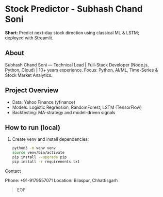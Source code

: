 # Stock Predictor - Subhash Chand Soni

**Short:** Predict next-day stock direction using classical ML & LSTM; deployed with Streamlit.

## About
Subhash Chand Soni — Technical Lead | Full-Stack Developer (Node.js, Python, Cloud) | 10+ years experience.
Focus: Python, AI/ML, Time-Series & Stock Market Analytics.

## Project Overview
- Data: Yahoo Finance (yfinance)
- Models: Logistic Regression, RandomForest, LSTM (TensorFlow)
- Backtesting: MA-strategy and model-driven signals

## How to run (local)
1. Create venv and install dependencies:
   ```bash
   python3 -m venv venv
   source venv/bin/activate
   pip install --upgrade pip
   pip install -r requirements.txt
Contact

Phone: +91-9179557071
Location: Bilaspur, Chhattisgarh
>EOF
